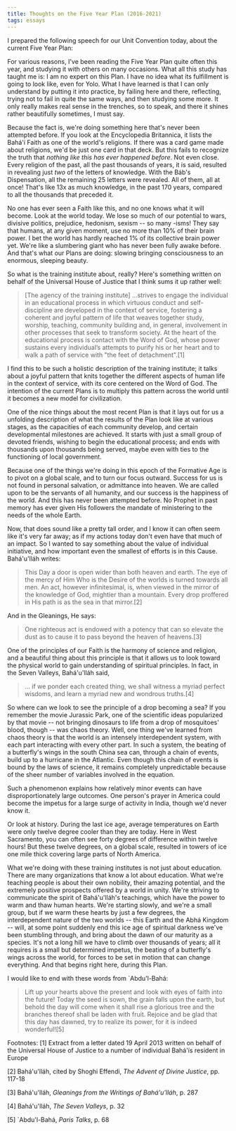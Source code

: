 ```yaml
---
title: Thoughts on the Five Year Plan (2016-2021)
tags: essays
---
```


I prepared the following speech for our Unit Convention today, about the
current Five Year Plan:

For various reasons, I've been reading the Five Year Plan quite often this
year, and studying it with others on many occasions. What all this study has
taught me is: I am no expert on this Plan. I have no idea what its fulfillment
is going to look like, even for Yolo. What I have learned is that I can only
understand by putting it into practice, by failing here and there, reflecting,
trying not to fail in quite the same ways, and then studying some more. It
only really makes real sense in the trenches, so to speak, and there it shines
rather beautifully sometimes, I must say.

Because the fact is, we're doing something here that's never been attempted
before. If you look at the Encyclopedia Britannica, it lists the Bahá'í Faith
as one of the world's religions. If there was a card game made about
religions, we'd be just one card in that deck. But this fails to recognize the
truth that *nothing like this has ever happened before*. Not even close. Every
religion of the past, all the past thousands of years, it is said, resulted in
revealing just *two* of the letters of knowledge. With the Báb's Dispensation,
all the remaining 25 letters were revealed. All of them, all at once! That's
like 13x as much knowledge, in the past 170 years, compared to all the
thousands that preceded it.

No one has ever seen a Faith like this, and no one knows what it will become.
Look at the world today. We lose so much of our potential to wars, divisive
politics, prejudice, hedonism, sexism -- so many -isms! They say that humans,
at any given moment, use no more than 10% of their brain power. I bet the
world has hardly reached 1% of its collective brain power yet. We're like a
slumbering giant who has never been fully awake before. And that's what our
Plans are doing: slowing bringing consciousness to an enormous, sleeping
beauty.

So what is the training institute about, really? Here's something written on
behalf of the Universal House of Justice that I think sums it up rather well:

> [The agency of the training institute] ...strives to engage the
> individual in an educational process in which virtuous conduct and
> self-discipline are developed in the context of service, fostering a
> coherent and joyful pattern of life that weaves together study, worship,
> teaching, community building and, in general, involvement in other processes
> that seek to transform society. At the heart of the educational process is
> contact with the Word of God, whose power sustains every individual’s
> attempts to purify his or her heart and to walk a path of service with "the
> feet of detachment".[1]

I find this to be such a holistic description of the training institute; it
talks about a joyful pattern that knits together the different aspects of
human life in the context of service, with its core centered on the Word of
God. The intention of the current Plans is to multiply this pattern across the
world until it becomes a new model for civilization.

One of the nice things about the most recent Plan is that it lays out for us a
unfolding description of what the results of the Plan look like at various
stages, as the capacities of each community develop, and certain developmental
milestones are achieved. It starts with just a small group of devoted friends,
wishing to begin the educational process; and ends with thousands upon
thousands being served, maybe even with ties to the functioning of local
government.

Because one of the things we're doing in this epoch of the Formative Age is to
pivot on a global scale, and to turn our focus outward. Success for us is not
found in personal salvation, or admittance into heaven. We are called upon to
be the servants of all humanity, and our success is the happiness of the
world. And this has never been attempted before. No Prophet in past memory has
ever given His followers the mandate of ministering to the needs of the whole
Earth.

Now, that does sound like a pretty tall order, and I know it can often seem
like it's very far away; as if my actions today don't even have that much of
an impact. So I wanted to say something about the value of individual
initiative, and how important even the smallest of efforts is in this Cause.
Bahá'u'lláh writes:

> This Day a door is open wider than both heaven and earth. The eye of the
> mercy of Him Who is the Desire of the worlds is turned towards all men. An
> act, however infinitesimal, is, when viewed in the mirror of the knowledge
> of God, mightier than a mountain. Every drop proffered in His path is as the
> sea in that mirror.[2]

And in the Gleanings, He says:

> One righteous act is endowed with a potency that can so elevate the dust as
> to cause it to pass beyond the heaven of heavens.[3]

One of the principles of our Faith is the harmony of science and religion, and
a beautiful thing about this principle is that it allows us to look toward the
physical world to gain understanding of spiritual principles. In fact, in the
Seven Valleys, Bahá'u'lláh said,

> ... if we ponder each created thing, we shall witness a myriad perfect
> wisdoms, and learn a myriad new and wondrous truths.[4]

So where can we look to see the principle of a drop becoming a sea? If you
remember the movie Jurassic Park, one of the scientific ideas popularized by
that movie -- not bringing dinosaurs to life from a drop of mosquitoes' blood,
though -- was chaos theory. Well, one thing we've learned from chaos theory is
that the world is an intensely interdependent system, with each part
interacting with every other part. In such a system, the beating of a
butterfly's wings in the south China sea can, through a chain of events, build
up to a hurricane in the Atlantic. Even though this chain of events is bound
by the laws of science, it remains completely unpredictable because of the
sheer number of variables involved in the equation.

Such a phenomenon explains how relatively minor events can have
disproportionately large outcomes. One person's prayer in America could become
the impetus for a large surge of activity in India, though we'd never know it.

Or look at history. During the last ice age, average temperatures on Earth
were only twelve degree cooler than they are today. Here in West Sacramento,
you can often see forty degrees of difference within twelve hours! But these
twelve degrees, on a global scale, resulted in towers of ice one mile thick
covering large parts of North America.

What we're doing with these training institutes is not just about education.
There are many organizations that know a lot about education. What we're
teaching people is about their own nobility, their amazing potential, and the
extremely positive prospects offered by a world in unity. We're striving to
communicate the spirit of Bahá'u'lláh's teachings, which have the power to warm
and thaw human hearts. We're starting slowly, and we're a small group, but if
we warm these hearts by just a few degrees, the interdependent nature of the
two worlds -- this Earth and the Abhá Kingdom -- will, at some point suddenly
end this ice age of spiritual darkness we've been stumbling through, and bring
about the dawn of our maturity as a species. It's not a long hill we have to
climb over thousands of years; all it requires is a small but determined
impetus, the beating of a butterfly's wings across the world, for forces to be
set in motion that can change everything. And that begins right here, during
this Plan.

I would like to end with these words from `Abdu'l-Bahá:

> Lift up your hearts above the present and look with eyes of faith into the
> future! Today the seed is sown, the grain falls upon the earth, but behold
> the day will come when it shall rise a glorious tree and the branches
> thereof shall be laden with fruit. Rejoice and be glad that this day has
> dawned, try to realize its power, for it is indeed wonderful![5]

Footnotes:
[1] Extract from a letter dated 19 April 2013 written on behalf of the
    Universal House of Justice to a number of individual Bahá'ís resident in
    Europe

[2] Bahá'u'lláh, cited by Shoghi Effendi, *The Advent of Divine Justice*, pp. 117-18

[3]  Bahá'u'lláh, *Gleanings from the Writings of Bahá'u'lláh*, p. 287

[4]  Bahá'u'lláh, *The Seven Valleys*, p. 32

[5]  `Abdu'l-Bahá, *Paris Talks*, p. 68
